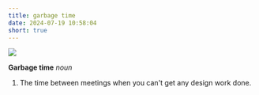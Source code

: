 ```yaml
---
title: garbage time
date: 2024-07-19 10:58:04
short: true
---
```


![](garbageTimeNotebook.jpg)

**Garbage time**
*noun*
1. The time between meetings when you can't get any design work done.
